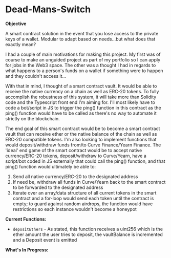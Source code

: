 # Dead-Mans-Switch

**Objective**

A smart contract solution in the event that you lose access to the private keys of a wallet. Modular to adapt based on needs...but what does that exactly mean?

I had a couple of main motivations for making this project. My first was of course to make an unguided project as part of my portfolio so I can apply for jobs in the Web3 space. The other was a thought I had in regards to what happens to a person's funds on a wallet if something were to happen and they couldn't access it...

With that in mind, I thought of a smart contract vault. It would be able to receive the native currency on a chain as well as ERC-20 tokens. To fully accomplish the robustness of this system, it will take more than Solidity code and the Typescript front end I'm aiming for. I'll most likely have to code a bot/script in JS to trigger the ping() function in this contract as the ping() function would have to be called as there's no way to automate it strictly on the blockchain.

The end goal of this smart contract would be to become a smart contract vault that can receive ether or the native balance of the chain as well as ERC-20 compatible tokens. I'm also looking to implement functions that would deposit/withdraw funds from/to Curve Finance/Yearn Finance. The 'ideal' end game of the smart contract would be to accept native currency/ERC-20 tokens, deposit/withdraw to Curve/Yearn, have a script/bot coded in JS externally that could call the ping() function, and that ping() function would ultimately be able to:

1. Send all native currency/ERC-20 to the designated address
2. If need be, withdraw all funds in Curve/Yearn back to the smart contract to be forwarded to the designated address
3. Iterate over an array/data structure of all current tokens in the smart contract and a for-loop would send each token until the contract is empty; to guard against random airdrops, the function would have restrictions so each instance wouldn't become a honeypot


**Current Functions:**

- `depositEthers` - As stated, this function receives a uint256 which is the ether amount the user tries to deposit, the vaultBalance is incremented and a Deposit event is emitted

**What's In Progress:**
